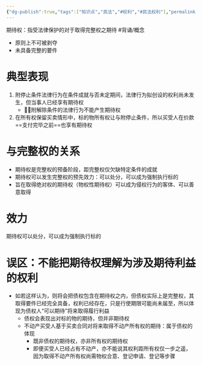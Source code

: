 ```yaml
---
{"dg-publish":true,"tags":["知识点","民法","#权利","#民法权利"],"permalink":"/学习笔记studyup/民法总论/期待权/","dgPassFrontmatter":true,"created":"2024-07-05T16:07:46.273+08:00","updated":"2024-11-01T14:31:56.607+08:00"}
---
```


期待权：指受法律保护的对于取得完整权之期待 #背诵/概念 
- 原则上不可被剥夺
- 未具备完整的要件
# 典型表现 
1. 附停止条件法律行为在条件成就与否未定期间，法律行为拟创设的权利尚未发生，但当事人已经享有期待权
	- 🙋‍♀️附解除条件的法律行为不能产生期待权
2. 在所有权保留买卖情形中，标的物所有权让与附停止条件，所以买受人在价款==支付完毕之前==也享有期待权
# 与完整权的关系
- 期待权是完整权的预备阶段，距完整权仅欠缺特定条件的成就
- 期待权可以发生完整权的预先效力：可以处分，可以成为强制执行标的
- 旨在取得绝对权的期待权（物权性期待权）可以成为侵权行为的客体、可以善意取得
# 效力
期待权可以处分，可以成为强制执行标的
# 误区：不能把期待权理解为涉及期待利益的权利
- 如若这样认为，则将会把债权包含在期待权之内，但债权实际上是完整权，其取得要件已经完全具备，权利已经存在，只是行使期限可能尚未届至，所以体现为债权人“可以期待”将来取得履行利益
	- 债权会表现出对标的物的期待，但并非期待权
	- 不动产买受人基于买卖合同对将来取得不动产所有权的期待：属于债权的体现
		- 既非债权的期待权，亦非所有权的期待权
		- 即便买受人已经占有不动产，亦不能说其权利距所有权仅一步之遥，因为取得不动产所有权尚需物权合意、登记申请、登记等步骤